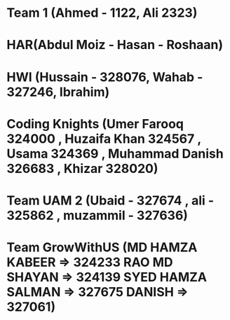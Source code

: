 # Team 1 (Ahmed - 1122, Ali 2323)
# HAR(Abdul Moiz - Hasan - Roshaan)
# HWI (Hussain - 328076, Wahab - 327246, Ibrahim)
# Coding Knights (Umer Farooq 324000 , Huzaifa Khan 324567 , Usama 324369 , Muhammad Danish 326683 , Khizar 328020)
# Team UAM  2 (Ubaid - 327674 , ali - 325862 , muzammil - 327636)














# Team GrowWithUS (MD HAMZA KABEER => 324233 RAO MD SHAYAN => 324139 SYED HAMZA SALMAN => 327675 DANISH => 327061)